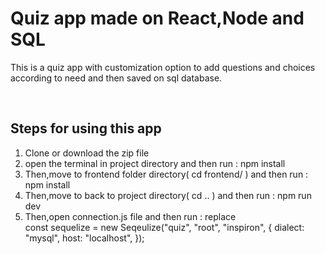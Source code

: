 <h1>Quiz app made on React,Node and SQL</h1>
<p>This is a quiz app with customization option to add questions and choices according to need and then saved on sql database.</p>
<br>
<h2>Steps for using this app</h2>
<ol>
  <li>Clone or download the zip file </li>
  <li>open the terminal in project directory and then run : <bold>npm install</bold></li>
  <li>Then,move to frontend folder directory( cd frontend/ ) and then run : <bold>npm install</bold></li>
  <li>Then,move to back to project directory( cd .. ) and then run : <bold>npm run dev</bold></li>
  <li>Then,open connection.js file and then run : replace </li>
  const sequelize = new Seqeulize("quiz", "root", "inspiron", {
  dialect: "mysql",
  host: "localhost",
});

  
</ol>
